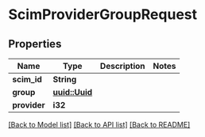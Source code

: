 # ScimProviderGroupRequest

## Properties

Name | Type | Description | Notes
------------ | ------------- | ------------- | -------------
**scim_id** | **String** |  | 
**group** | [**uuid::Uuid**](uuid::Uuid.md) |  | 
**provider** | **i32** |  | 

[[Back to Model list]](../README.md#documentation-for-models) [[Back to API list]](../README.md#documentation-for-api-endpoints) [[Back to README]](../README.md)


